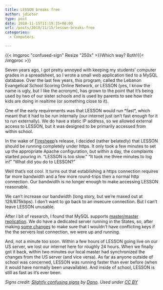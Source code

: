 ```yaml
---
title: LESSON breaks free
author: jdieter
type: post
date: 2010-11-15T11:19:15+00:00
url: /posts/2010/11/15/lesson-breaks-free
categories:
  - Computers

---
```

{{< imgproc "confused-sign" Resize "250x" >}}Which way? Both!{{< /imgproc >}}

Seven years ago, I got pretty annoyed with keeping my students&#8217; computer grades in a spreadsheet, so I wrote a small web application tied to a MySQL database. Over the last few years, this program, called the Lebanon Evangelical School Scoring Online Network, or LESSON (yes, I know the name is ugly, but I like the acronym), has grown to the point that it&#8217;s being used by two of our sister schools and is used by parents to see how their kids are doing in realtime (or something close to it).

One of the early requirements was that LESSON would run \*fast\*, which meant that it had to be run internally (our internet just isn&#8217;t fast enough for it to run externally). We do have a static IP address, so we allowed external access to LESSON, but it was designed to be primarily accessed from within school.

In the wake of [Firesheep][2]&#8216;s release, I decided (rather belatedly) that LESSON should be running completely under https. It only took a few minutes to set up the appropriate Apache configuration, but within a day, the complaints started pouring in. &#8220;LESSON is too slow.&#8221; &#8220;It took me three minutes to log in!&#8221; &#8220;What did you do to LESSON?&#8221;

Well that&#8217;s not cool. It turns out that establishing a https connection requires far more bandwidth and a few more round-trips then a normal http connection. Our bandwidth is no longer enough to make accessing LESSON reasonable.

We can&#8217;t increase our bandwidth (long story, but we&#8217;re maxed out at 128/875kbps). I don&#8217;t want to go back to an insecure connection. But I can&#8217;t leave LESSON unusable.

After I bit of research, I found that MySQL supports [master/master replication][3]. We do have a dedicated server running in the States, so, after making [some changes][4] to make sure that I wouldn&#8217;t have conflicting keys if the the servers lost connection, we were up and running.

And, not a minute too soon. Within a few hours of LESSON going live on our US server, we lost our internet here for roughly 24 hours. When we finally got it back, within two minutes our local master had synchronized the changes from the US server (and vice versa). As far as anyone outside of school was concerned, LESSON was running faster than ever before (when it would have normally been unavailable). And inside of school, LESSON is still as fast as it&#8217;s ever been.

_Signs credit: [Slightly confusing signs][5] by [Dano][6]. Used under [CC BY][7]_

 [2]: http://codebutler.github.com/firesheep/
 [3]: http://www.howtoforge.com/mysql_master_master_replication
 [4]: http://www.howtoforge.com/mysql_master_master_replication#comment-12927
 [5]: http://www.flickr.com/photos/mukluk/241256203/
 [6]: http://www.flickr.com/photos/mukluk/
 [7]: http://creativecommons.org/licenses/by/2.0/deed.en
